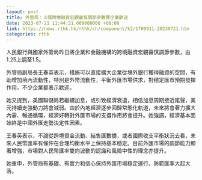 ```yaml
---
layout: post
title: 外管局：上調跨境融資宏觀審慎調節參數獲企業歡迎
date: 2023-07-21 11:44:21.000000000 +08:00
link: https://news.rthk.hk/rthk/ch/component/k2/1709911-20230721.htm
categories: rthk
---
```


人民銀行與國家外管局昨日將企業和金融機構的跨境融資宏觀審慎調節參數，由1.25上調至1.5。

外管局副局長王春英表示，措施可以直接擴大企業從境外銀行獲得融資的空間，有助增加境內流動性，特別是外幣流動性，平衡外匯市場供求，對穩定匯市預期發揮作用，不少企業都表示歡迎。

她又提到，美國聯儲局若繼續加息，或引致經濟衰退，相信加息周期接近尾聲，美元持續走強動力將會減弱。由於內地經濟逐步回歸常態化軌道，未來將會著力擴大內需、暢通循環，經濟好轉對外匯市場的支撐作用將會提升。她強調，經濟基本面始終是中國外匯走勢決定性因素。

王春英表示，不論從跨境資金流動、結售匯數據，或者國際收支平衡狀況去看，未來人民幣匯率有條件在合理均衡水平上保持基本穩定。目前外匯市場的調節能力顯著增強，市場對人民幣匯率雙向波動的認識和風險中性的理念亦提升。

她重申，外管局有基礎、有實力和信心保持外匯市場穩定運行、防範匯率大起大落。
